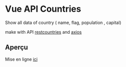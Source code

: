 # Vue API Countries

Show all data of country ( name, flag, population , capital) 

make with API [restcountries](https://restcountries.eu/) and [axios](https://github.com/axios/axios#request-method-aliases)


## Aperçu 

Mise en ligne [ici](http://vue-api-countries.surge.sh/)